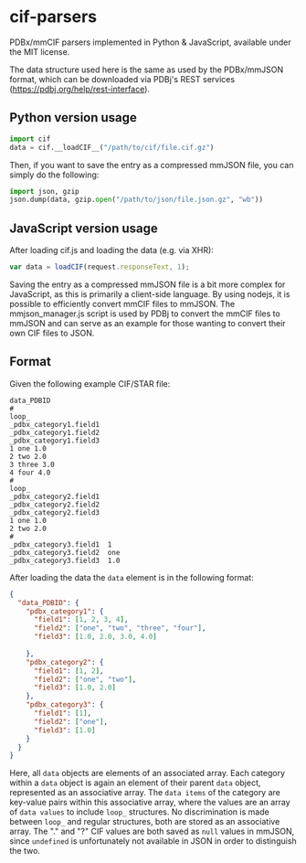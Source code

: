 # cif-parsers

PDBx/mmCIF parsers implemented in Python & JavaScript, available under the MIT license.

The data structure used here is the same as used by the PDBx/mmJSON format, which can be downloaded via PDBj's REST services (https://pdbj.org/help/rest-interface).

Python version usage
--------
```python
import cif
data = cif.__loadCIF__("/path/to/cif/file.cif.gz")
```
Then, if you want to save the entry as a compressed mmJSON file, you can simply do the following:
```python
import json, gzip
json.dump(data, gzip.open("/path/to/json/file.json.gz", "wb"))
```

JavaScript version usage
--------
After loading cif.js and loading the data (e.g. via XHR):
```javascript
var data = loadCIF(request.responseText, 1);
```

Saving the entry as a compressed mmJSON file is a bit more complex for JavaScript, as this is primarily a client-side language.
By using nodejs, it is possible to efficiently convert mmCIF files to mmJSON. The mmjson_manager.js script is used by PDBj to convert
the mmCIF files to mmJSON and can serve as an example for those wanting to convert their own CIF files to JSON.

Format
--------

Given the following example CIF/STAR file:
```
data_PDBID
#
loop_
_pdbx_category1.field1
_pdbx_category1.field2
_pdbx_category1.field3
1 one 1.0
2 two 2.0
3 three 3.0
4 four 4.0
#
loop_
_pdbx_category2.field1
_pdbx_category2.field2
_pdbx_category2.field3
1 one 1.0
2 two 2.0
#
_pdbx_category3.field1  1
_pdbx_category3.field2  one
_pdbx_category3.field3  1.0
```

After loading the data the `data` element is in the following format:
```json
{
  "data_PDBID": {
    "pdbx_category1": {
      "field1": [1, 2, 3, 4],
      "field2": ["one", "two", "three", "four"],
      "field3": [1.0, 2.0, 3.0, 4.0]
      
    },
    "pdbx_category2": {
      "field1": [1, 2],
      "field2": ["one", "two"],
      "field3": [1.0, 2.0]
    },
    "pdbx_category3": {
      "field1": [1],
      "field2": ["one"],
      "field3": [1.0]
    }
  }
}
```


Here, all `data` objects are elements of an associated array. Each category within a `data` object is again an element of their parent `data` object, represented as an associative array. The `data items` of the category are key-value pairs within this associative array, where the values are an array of `data values` to include `loop_` structures. No discrimination is made between `loop_` and regular structures, both are stored as an associative array. The "." and "?" CIF values are both saved as `null` values in mmJSON, since `undefined` is unfortunately not available in JSON in order to distinguish the two.
